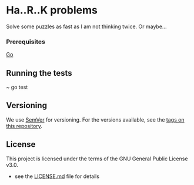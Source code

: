 # Ha..R..K problems

Solve some puzzles as fast as I am not thinking twice.
Or maybe...

### Prerequisites

[Go](https://golang.org/doc/install)

## Running the tests

~ go test

## Versioning

We use [SemVer](http://semver.org/) for versioning. For the versions available, see the [tags on this repository](https://github.com/dechn/hrk/tags).

## License

This project is licensed under the terms of the GNU General Public License v3.0.
 - see the [LICENSE.md](LICENSE.md) file for details


